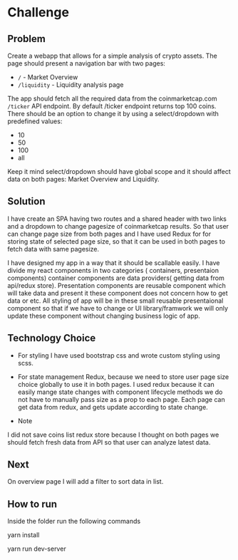 # Challenge
## Problem

Create a webapp that allows for a simple analysis of crypto assets. The page should present a navigation bar with two pages:
* `/` - Market Overview
* `/liquidity` -  Liquidity analysis page

The app should fetch all the required data from the coinmarketcap.com `/ticker` API endpoint.
By default /ticker endpoint returns top 100 coins. There should be an option to change it by using a select/dropdown with predefined values:

* 10
* 50
* 100
* all

Keep it mind select/dropdown should have global scope and it should affect data on both pages: Market Overview and Liquidity.

## Solution

I have create an SPA having two routes and a shared header with two links and a dropdown to change pagesize of coinmarketcap results. So that user can change page size from both pages and I have used Redux for for storing state of selected page size, so that it can be used in both pages to fetch data with same pagesize.

I have designed my app in a way that it should be scallable easily. I have divide my react components in two categories ( containers, presentaion components) container components are data providers( getting data from api/redux store). Presentation components are reusable component which will take data and present it these component does not concern how to get data or etc. All styling of app will be in these small reusable presentaional component so that if we have to change or UI library/framwork we will only update these component without changing business logic of app.

## Technology Choice

* For styling I have used bootstrap css and wrote custom styling using scss.
* For state management Redux, because we need to store user page size choice globally to use it in both pages. I used redux because it can easily mange state changes with component lifecycle methods we do not have to manually pass size as a prop to each page. Each page can get data from redux, and gets update according to state change.

* Note

I did not save coins list redux store because I thought on both pages we should fetch fresh data from API so that user can analyze latest data.

## Next

On overview page I will add a filter to sort data in list.

## How to run 

Inside the folder run the following commands

yarn install

yarn run dev-server
